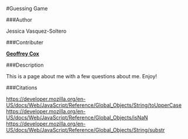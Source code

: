 #Guessing Game

###Author

Jessica Vasquez-Soltero

###Contributer

[**Geoffrey Cox**](https://github.com/geoffreycc/guessing-game)

###Description

This is a page about me with a few questions about me. Enjoy!

###Citations

https://developer.mozilla.org/en-US/docs/Web/JavaScript/Reference/Global_Objects/String/toUpperCase
https://developer.mozilla.org/en-US/docs/Web/JavaScript/Reference/Global_Objects/isNaN
https://developer.mozilla.org/en-US/docs/Web/JavaScript/Reference/Global_Objects/String/substr
